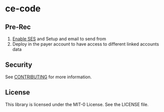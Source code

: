 # ce-code

## Pre-Rec
1. [Enable SES](https://docs.aws.amazon.com/ses/latest/DeveloperGuide/verify-addresses-and-domains.html) and Setup and email to send from 
2. Deploy in the payer account to have access to different linked accounts data

## Security

See [CONTRIBUTING](CONTRIBUTING.md#security-issue-notifications) for more information.

## License

This library is licensed under the MIT-0 License. See the LICENSE file.

